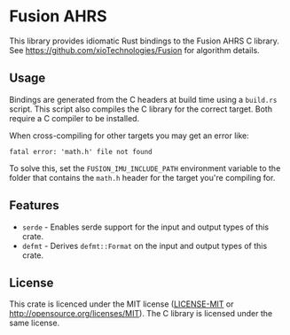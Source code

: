 # Fusion AHRS

This library provides idiomatic Rust bindings to the Fusion AHRS C library. See <https://github.com/xioTechnologies/Fusion> for algorithm details.

## Usage

Bindings are generated from the C headers at build time using a `build.rs` script. This script also compiles the C library for the correct target. Both require a C compiler to be installed.

When cross-compiling for other targets you may get an error like:

```text
fatal error: 'math.h' file not found
```

To solve this, set the `FUSION_IMU_INCLUDE_PATH` environment variable to the folder that contains the `math.h` header for the target you're compiling for.

## Features

- `serde` - Enables serde support for the input and output types of this crate.
- `defmt` - Derives `defmt::Format` on the input and output types of this crate.

## License

This crate is licenced under the MIT license ([LICENSE-MIT](LICENSE-MIT) or <http://opensource.org/licenses/MIT>). The C library is licensed under the same license.

